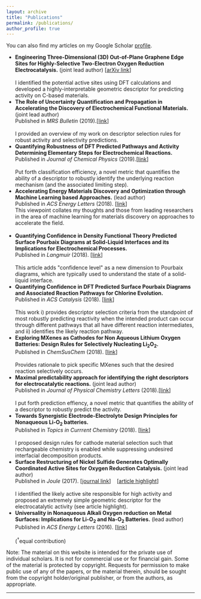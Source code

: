 ```yaml
---
layout: archive
title: "Publications"
permalink: /publications/
author_profile: true
---
```


  You can also find my articles on my Google Scholar <a href="https://scholar.google.com/citations?user=eom3zBwAAAAJ&hl=en"> profile</a>.
  
<ul>

  <li>
    <b>Engineering Three-Dimensional (3D) Out-of-Plane Graphene Edge Sites for Highly-Selective Two-Electron Oxygen Reduction Electrocatalysis.</b> (joint lead author) [<a href="https://arxiv.org/abs/1904.04946">arXiv link</a>]</li>
   <br> I identified the potential active sites using DFT calculations and developed a highly-interpretable geometric descriptor for predicting activity on C-based materials. 
  <li>
    <b>The Role of Uncertainty Quantification and Propagation in Accelerating the Discovery of Electrochemical Functional Materials.</b> (joint lead author)
    <br> Published in <i>MRS Bulletin</i> (2019).[<a href="https://doi.org/10.1557/mrs.2019.45">link</a>]</li>
    <br> I provided an overview of my work on descriptor selection rules for robust activity and selectivity predictions. 
  <li>
  <b>Quantifying Robustness of DFT Predicted Pathways and Activity Determining Elementary Steps for Electrochemical Reactions.</b>
  <br>Published in <i>Journal of Chemical Physics</i> (2019).[<a href="https://doi.org/10.1063/1.5056167">link</a>]</li>
  <br> Put forth classification efficiency, a novel metric that quantifies the ability of a descriptor to robustly identify the underlying reaction mechanism (and the associated limiting step).

  <li>
  <b>Accelerating Energy Materials Discovery and Optimization through Machine Learning based Approaches.</b> (lead author)
  <br>Published in <i>ACS Energy Letters</i> (2018). [<a href="https://dx.doi.org/10.1021/acsenergylett.8b02278">link</a>]
  <br> This viewpoint collates my thoughts and those from leading researchers in the area of machine learning for materials discovery on approaches to accelerate the field. 
</li>
  <br>

  <li>
  <b>Quantifying Confidence in Density Functional Theory Predicted Surface Pourbaix Diagrams at Solid-Liquid Interfaces and its Implications for Electrochemical Processes.</b>
  <br>Published in <i>Langmuir</i> (2018). [<a href="https://dx.doi.org/10.1021/acs.langmuir.8b02219">link</a>]</li>
  <br>This article adds "confidence level" as a new dimension to Pourbaix diagrams, which are typically used to understand the state of a solid-liquid interface. 

  <li>
<b>Quantifying Confidence in DFT Predicted Surface Pourbaix Diagrams and Associated Reaction Pathways for Chlorine Evolution.</b>
<br>Published in <i>ACS Catalysis</i> (2018). [<a href="https://pubs.acs.org/doi/10.1021/acscatal.8b01432">link</a>]</li>
<br> This work i) provides descriptor selection criteria from the standpoint of most robustly predicting reactivity when the intended product can occur through different pathways that all have different reaction intermediates, and ii) identifies the  likely reaction pathway.

  <li>
    <b>Exploring MXenes as Cathodes for Non Aqueous Lithium Oxygen Batteries: Design Rules for Selectively Nucleating Li<sub>2</sub>O<sub>2</sub>.</b>
    <br>Published in <i>ChemSusChem</i> (2018). [<a href="https://onlinelibrary.wiley.com/doi/abs/10.1002/cssc.201801224">link</a>]</li>
  <br> Provides rationale to pick specific MXenes such that the desired reaction selectively occurs. 
    <li>
<b>Maximal predictability approach for identifying the right descriptors for electrocatalytic reactions.</b> (joint lead author)
    <br>Published in <i>Journal of Physical Chemistry Letters</i> (2018).[<a href="https://pubs.acs.org/doi/abs/10.1021/acs.jpclett.7b02895">link</a>]</li>
<br> I put forth prediction effiency, a novel metric that quantifies the ability of a descriptor to robustly predict the activity. 
  <li>
<b>Towards Synergistic Electrode-Electrolyte Design Principles for Nonaqueous Li-O<sub>2</sub> batteries.</b>
<br>Published in <i>Topics in Currrent Chemistry </i> (2018). [<a href="https://doi.org/10.1007/s41061-018-0188-1">link</a>]</li>
<br> I proposed design rules for cathode material selection such that rechargeable chemistry is enabled while suppressing undesired interfacial decomposition products.
  <li>
<b>Surface Restructuring of Nickel Sulfide Generates Optimally Coordinated Active Sites for Oxygen Reduction Catalysis.</b> (joint lead author)
    <br>Published in <i>Joule</i> (2017).
    [<a href="https://doi.org/10.1016/j.joule.2017.08.020">journal link</a>]&nbsp;&nbsp;&nbsp;&nbsp;[<a href="https://doi.org/10.1016/j.joule.2017.10.003">article highlight</a>]</li>
    <br> I identified the likely active site responsible for high activity and proposed an extremely simple geometric descriptor for the electrocatalytic activity (see article highlight).
  <li>
    <b>Universality in Nonaqueous Alkali Oxygen reduction on Metal Surfaces: Implications for Li-O<sub>2</sub> and Na-O<sub>2</sub> Batteries.</b> (lead author)
    <br>Published in <i>ACS Energy Letters</i> (2016).  [<a href="http://pubs.acs.org/doi/full/10.1021/acsenergylett.6b00102">link</a>]
  <br>
  </li>
<br>
(<sup>&dagger;</sup>equal contribution)
</ul>

Note: The material on this website is intended for the private use of individual scholars. It is not for commercial use or for financial gain. Some of the material is protected by copyright. Requests for permission to make public use of any of the papers, or the material therein, should be sought from the copyright holder/original publisher, or from the authors, as appropriate.
<hr>

